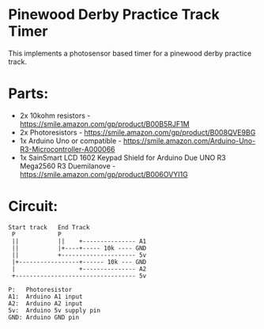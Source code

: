 

# Pinewood Derby Practice Track Timer

This implements a photosensor based timer for a pinewood derby practice track.

# Parts:
* 2x 10kohm resistors - https://smile.amazon.com/gp/product/B00B5RJF1M
* 2x Photoresistors - https://smile.amazon.com/gp/product/B008QVE9BG
* 1x Arduino Uno or compatible - https://smile.amazon.com/Arduino-Uno-R3-Microcontroller-A000066
* 1x SainSmart LCD 1602 Keypad Shield for Arduino Due UNO R3 Mega2560 R3 Duemilanove - https://smile.amazon.com/gp/product/B006OVYI1G

# Circuit:

```
Start track   End Track
 P            P
 ||           ||    +--------------- A1
 ||           |+----+----- 10k ---- GND
 ||           +--------------------- 5v
 |+-----------------+------ 10k --- GND
 |                  +--------------- A2
 +---------------------------------- 5v

P:   Photoresistor
A1:  Arduino A1 input
A2:  Arduino A2 input
5v:  Arduino 5v supply pin
GND: Arduino GND pin 
```

